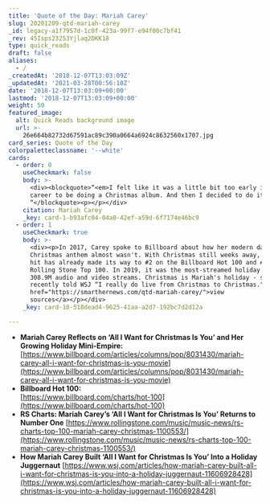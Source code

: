 ```yaml
---
title: 'Quote of the Day: Mariah Carey'
slug: 20201209-qtd-mariah-carey
_id: legacy-a1f7957d-1c0f-423a-99f7-e94f00c7bf41
_rev: 45Isps23253Yjlaq2DKK18
type: quick_reads
draft: false
aliases:
  - /
_createdAt: '2018-12-07T13:03:09Z'
_updatedAt: '2021-03-28T00:56:10Z'
date: '2018-12-07T13:03:09+00:00'
lastmod: '2018-12-07T13:03:09+00:00'
weight: 50
featured_image:
  alt: Quick Reads background image
  url: >-
    26e664b82732d67591ac89c390a0664a6924c8632560x1707.jpg
card_series: Quote of the Day
colorpaletteclassname: '--white'
cards:
  - order: 0
    useCheckmark: false
    body: >-
      <div><blockquote>“<em>I felt like it was a little bit too early in my
      career to be doing a Christmas album. And then I decided to do it</em>.
      “</blockquote><p></p></div>
    citation: Mariah Carey
    _key: card-1-b93afc04-04a0-42ef-a59d-6f7174e46bc9
  - order: 1
    useCheckmark: true
    body: >-
      <div><p>In 2017, Carey spoke to Billboard about how her modern day
      Christmas anthem almost wasn't. With Christmas still weeks away, the 1994
      hit has already made its way to #2 on the Billboard Hot 100 and #1 on the
      Rolling Stone Top 100. In 2019, it was the most-streamed holiday song with
      308.9M audio and video streams. Christmas is Mariah's holiday - she
      recently told WSJ “I really do live from Christmas to Christmas."</p><p><a
      href="https://smarthernews.com/qtd-mariah-carey/">view
      sources</a></p></div>
    _key: card-10-518dead4-9625-41aa-a2d7-192bc7d2d12a

---
```

* **Mariah Carey Reflects on ‘All I Want for Christmas Is You’ and Her Growing Holiday Mini-Empire:**  
[https://www.billboard.com/articles/columns/pop/8031430/mariah-carey-all-i-want-for-christmas-is-you-movie](https://www.billboard.com/articles/columns/pop/8031430/mariah-carey-all-i-want-for-christmas-is-you-movie)
* **Billboard Hot 100:**  
[https://www.billboard.com/charts/hot-100](https://www.billboard.com/charts/hot-100)
* **RS Charts: Mariah Carey’s ‘All I Want for Christmas Is You’ Returns to Number One** [https://www.rollingstone.com/music/music-news/rs-charts-top-100-mariah-carey-christmas-1100553/](https://www.rollingstone.com/music/music-news/rs-charts-top-100-mariah-carey-christmas-1100553/)
* **How Mariah Carey Built ‘All I Want for Christmas Is You’ Into a Holiday Juggernaut** [https://www.wsj.com/articles/how-mariah-carey-built-all-i-want-for-christmas-is-you-into-a-holiday-juggernaut-11606928428](https://www.wsj.com/articles/how-mariah-carey-built-all-i-want-for-christmas-is-you-into-a-holiday-juggernaut-11606928428)